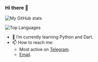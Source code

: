 ### Hi there 👋

![My GitHub stats](https://github-readme-stats.vercel.app/api?username=fushinori&show_icons=true&count_private=true&custom_title=My%20Github%20Stats&theme=algolia&hide_border=true)

![Top Languages](https://github-readme-stats.vercel.app/api/top-langs/?username=fushinori&custom_title=My%20Top%20Used%20Languages&theme=algolia&hide_border=true)

- 🌱 I’m currently learning Python and Dart.
- 📫 How to reach me:
  - Most active on [Telegram](https://t.me/Fushinori).
  - [Email](mailto:phoenix@therealphoenix.ga).
